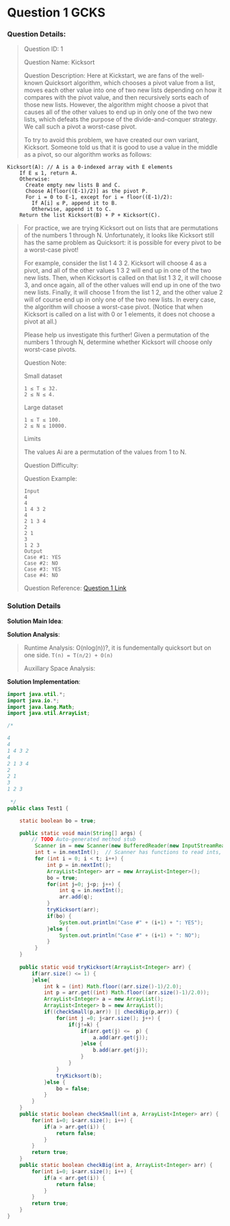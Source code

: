 # Question 1 GCKS

### Question Details:
> Question ID: 1
> 
> Question Name: Kicksort
> 
> Question Description: Here at Kickstart, we are fans of the well-known Quicksort algorithm, which chooses a pivot value from a list, moves each other value into one of two new lists depending on how it compares with the pivot value, and then recursively sorts each of those new lists. However, the algorithm might choose a pivot that causes all of the other values to end up in only one of the two new lists, which defeats the purpose of the divide-and-conquer strategy. We call such a pivot a worst-case pivot.
>
> To try to avoid this problem, we have created our own variant, Kicksort. Someone told us that it is good to use a value in the middle as a pivot, so our algorithm works as follows:
>
```
Kicksort(A): // A is a 0-indexed array with E elements
    If E ≤ 1, return A.
    Otherwise:
      Create empty new lists B and C.
      Choose A[floor((E-1)/2)] as the pivot P.
      For i = 0 to E-1, except for i = floor((E-1)/2):
        If A[i] ≤ P, append it to B.
        Otherwise, append it to C.
    Return the list Kicksort(B) + P + Kicksort(C). 
``` 
> For practice, we are trying Kicksort out on lists that are permutations of the numbers 1 through N. Unfortunately, it looks like Kicksort still has the same problem as Quicksort: it is possible for every pivot to be a worst-case pivot!
> 
> For example, consider the list 1 4 3 2. Kicksort will choose 4 as a pivot, and all of the other values 1 3 2 will end up in one of the two new lists. Then, when Kicksort is called on that list 1 3 2, it will choose 3, and once again, all of the other values will end up in one of the two new lists. Finally, it will choose 1 from the list 1 2, and the other value 2 will of course end up in only one of the two new lists. In every case, the algorithm will choose a worst-case pivot. (Notice that when Kicksort is called on a list with 0 or 1 elements, it does not choose a pivot at all.)
> 
> Please help us investigate this further! Given a permutation of the numbers 1 through N, determine whether Kicksort will choose only worst-case pivots.
> 
> Question Note:
> 
> Small dataset
> 
> ```
> 1 ≤ T ≤ 32.
> 2 ≤ N ≤ 4.
> ```
> 
> Large dataset
> 
> ```
> 1 ≤ T ≤ 100.
> 2 ≤ N ≤ 10000.
> ```
> Limits
> 
> The values Ai are a permutation of the values from 1 to N.
> 
> Question Difficulty: 
> 
> Question Example:
> 
> ```
> Input 
> 4
> 4
> 1 4 3 2
> 4
> 2 1 3 4
> 2
> 2 1
> 3
> 1 2 3
> Output 
> Case #1: YES
> Case #2: NO
> Case #3: YES
> Case #4: NO
> ``` 
> Question Reference: [Question 1 Link](https://code.google.com/codejam/contest/7254486/dashboard#s=p0&a=0)


### Solution Details
__Solution Main Idea__:

__Solution Analysis__:
> Runtime Analysis: O(nlog(n))?, it is fundementally quicksort but on one side. `T(n) = T(n/2) + O(n)`
> 
> Auxillary Space Analysis: 

__Solution Implementation__:

```java
import java.util.*;
import java.io.*;
import java.lang.Math;
import java.util.ArrayList;

/*

4
4
1 4 3 2
4
2 1 3 4
2
2 1
3
1 2 3
 
 */
public class Test1 {

	static boolean bo = true;

	public static void main(String[] args) {
		// TODO Auto-generated method stub
		 Scanner in = new Scanner(new BufferedReader(new InputStreamReader(System.in)));
		 int t = in.nextInt();  // Scanner has functions to read ints, longs, strings, chars, etc.
		 for (int i = 0; i < t; i++) {
			 int p = in.nextInt();
			 ArrayList<Integer> arr = new ArrayList<Integer>();
			 bo = true;
			 for(int j=0; j<p; j++) {
				 int q = in.nextInt();
				 arr.add(q);
			 }
			 tryKicksort(arr);
			 if(bo) {
				 System.out.println("Case #" + (i+1) + ": YES");
			 }else {
				 System.out.println("Case #" + (i+1) + ": NO");
			 }
		 }
	}
	
	public static void tryKicksort(ArrayList<Integer> arr) {
		if(arr.size() <= 1) {
		}else{
			int k = (int) Math.floor((arr.size()-1)/2.0);
			int p = arr.get((int) Math.floor((arr.size()-1)/2.0));
			ArrayList<Integer> a = new ArrayList();
			ArrayList<Integer> b = new ArrayList();			
			if((checkSmall(p,arr)) || checkBig(p,arr)) {
				for(int j =0; j<arr.size(); j++) {
					if(j!=k) {
						if(arr.get(j) <=  p) {
							a.add(arr.get(j));
						}else {
							b.add(arr.get(j));
						}
					}
				}
				tryKicksort(b);
			}else {
				bo = false;
			}	
		}
	}
	public static boolean checkSmall(int a, ArrayList<Integer> arr) {
		for(int i=0; i<arr.size(); i++) {
			if(a > arr.get(i)) {
				return false;
			}
		}
		return true;
	}
	public static boolean checkBig(int a, ArrayList<Integer> arr) {
		for(int i=0; i<arr.size(); i++) {
			if(a < arr.get(i)) {
				return false;
			}
		}
		return true;
	}
}
```